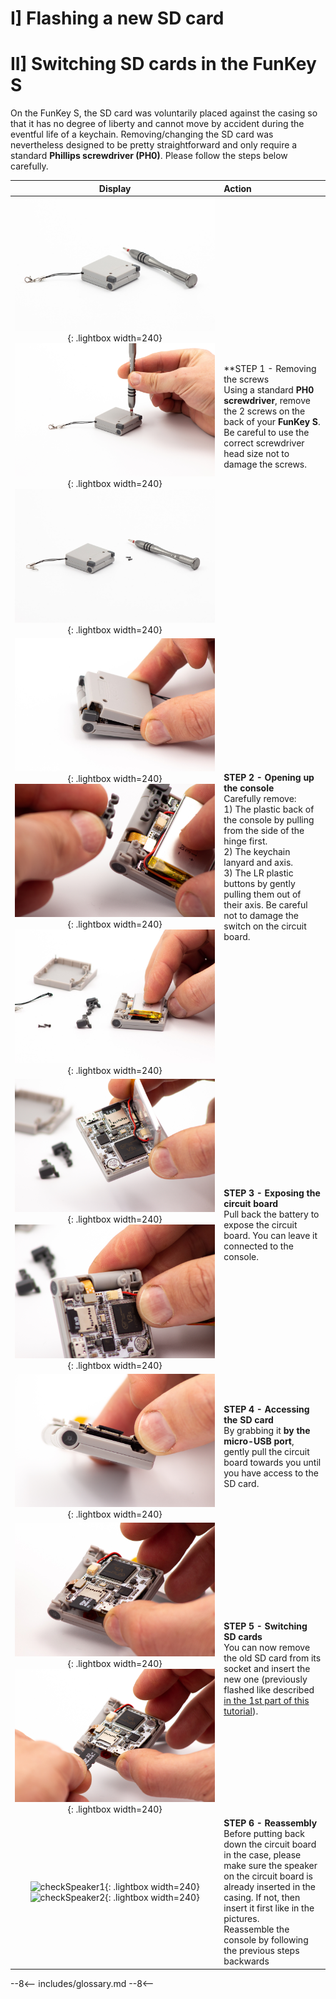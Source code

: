 # I] Flashing a new SD card



# II] Switching SD cards in the FunKey S

On the FunKey S, the SD card was voluntarily placed against the casing so that it has no degree of liberty and cannot move by accident during the eventful life of a keychain. Removing/changing the SD card was nevertheless designed to be pretty straightforward and only require a standard **Phillips screwdriver (PH0)**. Please follow the steps below carefully. 


|                         **Display**                          | **Action**                                                   |
| :----------------------------------------------------------: | :----------------------------------------------------------- |
| ![removeScrews1](/assets/images/disassembly/IMG_8800.jpg){: .lightbox width=240}![removeScrews2](/assets/images/disassembly/IMG_8801.jpg){: .lightbox width=240}![removeScrews3](/assets/images/disassembly/IMG_8803.jpg){: .lightbox width=240} | **STEP 1 - Removing the screws<br />Using a standard **PH0 screwdriver**, remove the 2 screws on the back of your **FunKey S**.<br />Be careful to use the correct screwdriver head size not to damage the screws. |
| ![removeBack](/assets/images/disassembly/IMG_8848.jpg){: .lightbox width=240}![removeBack](/assets/images/disassembly/IMG_8844.jpg){: .lightbox width=240}![removeBack](/assets/images/disassembly/IMG_8813.jpg){: .lightbox width=240} | **STEP 2 - Opening up the console** <br />Carefully remove:<br />1) The plastic back of the console by pulling from the side of the hinge first.<br />2) The keychain lanyard and axis. <br />3) The LR plastic buttons by gently pulling them out of their axis. Be careful not to damage the switch on the circuit board. |
| ![removeBattery](/assets/images/disassembly/IMG_8818.jpg){: .lightbox width=240}![removeBattery](/assets/images/disassembly/IMG_8822.jpg){: .lightbox width=240} | **STEP 3 - Exposing the circuit board**<br />Pull back the battery to expose the circuit board. You can leave it connected to the console. |
| ![pullPCB](/assets/images/disassembly/IMG_8833.jpg){: .lightbox width=240} | **STEP 4 - Accessing the SD card**<br />By grabbing it **by the micro-USB port**, gently pull the circuit board towards you until you have access to the SD card. |
| ![removeSD1](/assets/images/disassembly/IMG_8835.jpg){: .lightbox width=240}![removeSD2](/assets/images/disassembly/IMG_8836.jpg){: .lightbox width=240} | **STEP 5 - Switching SD cards**<br />You can now remove the old SD card from its socket and insert the new one (previously flashed like described [in the 1st part of this tutorial](#i-flashing-a-new-sd-card)). |
| ![checkSpeaker1](/assets/images/disassembly/IMG_8865_YES.jpg){: .lightbox width=240}![checkSpeaker2](/assets/images/disassembly/IMG_8862_NO.jpg){: .lightbox width=240} | **STEP 6 - Reassembly**<br />Before putting back down the circuit board in the case, please make sure the speaker on the circuit board is already inserted in the casing. If not, then insert it first like in the pictures.<br />Reassemble the console by following the previous steps backwards |



--8<--
includes/glossary.md
--8<--
